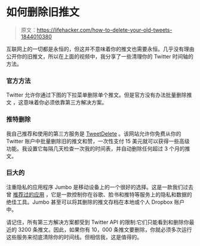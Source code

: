 # 如何删除旧推文

> 原文：<https://lifehacker.com/how-to-delete-your-old-tweets-1844010380>

互联网上的一切都是永恒的，但这并不意味着你的推文也需要永恒。几乎没有理由公开你的旧推文，所以在上面的视频中，我分享了一些清理你的 Twitter 时间轴的方法。

### 官方方法

Twitter 允许你通过下图的下拉菜单删除单个推文。但是官方没有办法批量删除推文 ，这意味着你必须依靠第三方解决方案。

### 推特删除

我自己推荐和使用的第三方服务是 [TweetDelete](https://tweetdelete.net/) 。该网站允许你免费从你的 Twitter 账户中批量删除旧的推文和赞，一次性支付 15 美元就可以获得一些高级功能。我设置它每隔几天检查一次我的时间表，并自动删除任何超过 3 个月的推文。

### 巨大的

注重隐私的应用程序 Jumbo 是移动设备上的一个很好的选择。这是一款我们过去曾 [推荐过的应用](https://lifehacker.com/delete-old-tweets-and-protect-your-online-data-with-jum-1834240043) ，它是一款控制你在谷歌、脸书和推特等服务上的隐私和数据的绝佳工具。Jumbo 甚至可以将其删除的推文存档在本地或个人 Dropbox 账户中。

请记住，所有第三方解决方案都受到 Twitter API 的限制:它们只能看到和删除你最近的 3200 条推文。因此，如果你有 10，000 条推文要删除，你就必须多次运行这些服务来彻底清除你的时间线。但相信我，这是值得的。